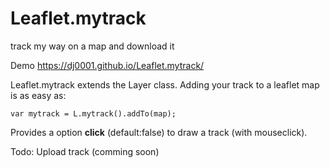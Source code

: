 # Leaflet.mytrack
track my way on a map and download it

Demo https://dj0001.github.io/Leaflet.mytrack/

Leaflet.mytrack extends the Layer class. Adding your track to a leaflet map is as easy as:

    var mytrack = L.mytrack().addTo(map);

Provides a option **click** (default:false) to draw a track (with mouseclick).

Todo: Upload track (comming soon)
